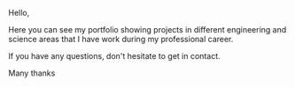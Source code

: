 Hello,

Here you can see my portfolio showing projects in different engineering and science areas that I have work during my professional career.

If you have any questions, don't hesitate to get in contact.

Many thanks
